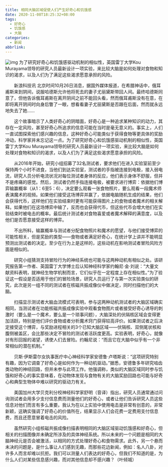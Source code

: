 ```yaml
---
title: 相同大脑区域促使人们产生好奇心和饥饿感
date: 2020-11-08T18:25:32+08:00
tags:
  - 好奇心
  - 饥饿感
  - 大脑
categories:
  - 新闻
abbrlink:
---
```


![img](https://cdn.jsdelivr.net/gh/yakeing/Documentation@main/Hexo/images/5e26-kcaeqzw9328505.png)
为了研究好奇心和饥饿感驱动机制的相似性，英国雷丁大学Kou Murayama领导的研究人员最新设计一项实验，来比较大脑是如何处理对食物和知识的渴求，以及人们为了满足这些渴求愿意承担的风险。

　　新浪科技讯 北京时间10月26日消息，据国外媒体报道，在希腊神话中，俄耳甫斯来到阴间，说服哈德斯允许他将死去的妻子尤丽黛斯带回人间。最终哈德斯同意了，但他告诉俄耳甫斯在离开阴间之前不能回头看，然而俄耳甫斯没有在意，在即将离开阴间时向身后瞥了一眼，想看看妻子尤丽黛斯是否跟在后面，然而就永远地失去了她……

　　这个故事暗示了人类好奇心的阴暗面，好奇心是一种追求某种知识的动力，其存在一定风险，甚至好奇心所追求的信息可能在当时是毫无意义的。事实上，人们一直试图探索他们感兴趣的信息，这种好奇心可能类似于获得食物等更具体的奖励冲动，科学家并未忘记这一点。为了研究好奇心和饥饿感驱动机制的相似性，英国雷丁大学Kou Murayama领导的研究人员最新设计一项实验，来比较大脑是如何处理对食物和知识的渴求，以及人们为了满足这些渴求愿意承担的风险。

　　从2016年开始，研究小组招募了32名测试者，要求他们在进入实验室前至少保持两个小时不进食，当他们到达实验室，测试者的手指被连接到电极，接入弱电流，研究人员分析电流状况对每位测试者身体的反应，他们表示身体不舒服，但并不是疼痛的感觉。然后，测试者仍然手指连接电极，被要求进行博弈：依据他们博弈输赢概率（从1：6至5：6），决定要么观看一张食物照片，要么观看一段魔术师表演魔术的视频。如果他们接受这场博弈并赢了，依据电脑随机生成的结果，他们会获得代币，这样他们在实验结束时更有可能获得图片上的食物或者魔术的相关解释。如果他们在这场博弈中输了，反而也会获得代币，但这些代币会增大他们在实验结束时被电击的概率。最后统计测试者对食物喜爱或者魔术解释的满意度，以及他们是否愿意接受这样的博弈。

　　不出所料，输赢概率与测试者分配食物照片和魔术的愿望，与他们接受博弈的可能性相关，但是奖励的类型——食物或者满足好奇心，在统计学上讲并不能明显预测出测试者的决定。至少在行为上是这样的，这些动机在影响测试者冒险风险方面是相似的。

　　研究小组猜测支持冒险行为的神经系统也可能与这两种动机有相似之处。该研究报告第一作者、英国雷丁大学博士后认知神经科学家约翰尼·金·刘说：“大量文献资料表明，就神经生物学机制而言，它们似乎在一定程度上存在相似性。”为了验证这一假设是否适用于他们的冒险场景，研究人员运行了与第一次实验类似的研究，此次是另一组不同的测试者在核磁共振成像仪中做决定，同时扫描他们的大脑。

　　扫描显示测试者大脑血流模式可表明，参与这两种动机测试者的大脑区域确实相同，当测试者在功能核磁共振成像实验中观看食物图片或者接受好奇心诱导的刺激时（要么是一个魔术，要么是一个琐事问题），大脑深处的伏隔核区域会变得更加活跃，特别是他们评价食物或者分析魔术窍门获得较高评价。如果测试者之后决定接受这个博弈，与奖励进程相关的3个已知大脑区域——伏隔核、双侧尾状核和腹侧被盖区，会比那些决定不冒险的测试者活跃度更高。实验表明，好奇心，就像对有形回报的渴望，诱使人们去冒险。约翰尼说：“而且它在大脑中似乎有一个非常相似的潜在机制。”

　　贝斯·伊斯雷尔女执事医疗中心神经科学家安德鲁·卢塔斯说：“这项研究特别有趣，因为它调查了好奇心是如何作为一种动机驱动。”据悉，安德鲁多年研究啮齿类动物的神经回路，但并未参与此项工作。他强调称，类似的大脑区域同时参与饥饿和好奇心的事实意味着，在动物体发现与食物有关的大脑奖励回路也可能与好奇心和典型生物体中难以研究的驱动力有关。

　　美国加州大学贝克利分校神经科学家舒明（音译）指出，研究人员通常通过问询测试者会用多少支付信息费而测量他们的好奇心，或者让他们告诉研究人员这些信息对他们而言有多么重要。我认为在以上实验中使用电击是非常有创意的，非常新颖，这确实强调了好奇心的价值所在，结果显示人们会花费一定费用支付信息费，而且还愿意冒着电击的风险。

　　虽然研究小组核磁共振成像扫描表明相同的大脑区域驱动饥饿感和好奇心，但相关的扫描图像并未确定所涉及的具体神经系统。所以未来的一个问题是相同的大脑神经元是否会被激活，以相同的方式处理好奇心和食物需求。此外，另一个悬而未决的问题是，是什么事让人们感到无趣，而那些花边新闻，例如：名人八卦，对许多人而言却难以抗拒。我们可以测量人们表达的好奇心，但我们不知道的是，为什么人们对某些信息感兴趣，而对其他信息却不感兴趣？（叶倾城）
